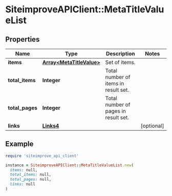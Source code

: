 # SiteimproveAPIClient::MetaTitleValueList

## Properties

| Name | Type | Description | Notes |
| ---- | ---- | ----------- | ----- |
| **items** | [**Array&lt;MetaTitleValue&gt;**](MetaTitleValue.md) | Set of items. |  |
| **total_items** | **Integer** | Total number of items in result set. |  |
| **total_pages** | **Integer** | Total number of pages in result set. |  |
| **links** | [**Links4**](Links4.md) |  | [optional] |

## Example

```ruby
require 'siteimprove_api_client'

instance = SiteimproveAPIClient::MetaTitleValueList.new(
  items: null,
  total_items: null,
  total_pages: null,
  links: null
)
```

